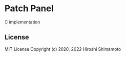 Patch Panel
===========

C implementation

License
-------
MIT License Copyright (c) 2020, 2022 Hiroshi Shimamoto
